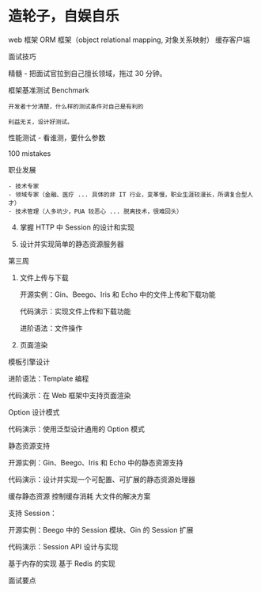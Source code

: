 
# 造轮子，自娱自乐

web 框架 
ORM 框架（object relational mapping, 对象关系映射）
缓存客户端




面试技巧

精髓 - 把面试官拉到自己擅长领域，拖过 30 分钟。


框架基准测试 Benchmark

    开发者十分清楚，什么样的测试条件对自己是有利的

    利益无关，设计好测试。




性能测试 - 看谁测，要什么参数
 

100 mistakes

职业发展

    - 技术专家 
    - 领域专家（金融、医疗 ... 具体的非 IT 行业，变革慢，职业生涯较漫长，所谓复合型人才） 
    - 技术管理（人多坑少，PUA 较恶心 ... 脱离技术，很难回头）




4. 掌握 HTTP 中 Session 的设计和实现


6. 设计并实现简单的静态资源服务器


第三周

1. 文件上传与下载

    开源实例：Gin、Beego、Iris 和 Echo 中的文件上传和下载功能

    代码演示：实现文件上传和下载功能

    进阶语法：文件操作


2. 页面渲染

模板引擎设计

进阶语法：Template 编程

代码演示：在 Web 框架中支持页面渲染

Option 设计模式

代码演示：使用泛型设计通用的 Option 模式

静态资源支持

开源实例：Gin、Beego、Iris 和 Echo 中的静态资源支持

代码演示：设计并实现一个可配置、可扩展的静态资源处理器

缓存静态资源
控制缓存消耗
大文件的解决方案

支持 Session：

开源实例：Beego 中的 Session 模块、Gin 的 Session 扩展

代码演示：Session API 设计与实现

基于内存的实现
基于 Redis 的实现

面试要点